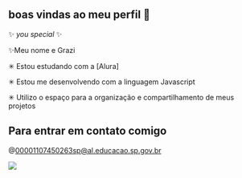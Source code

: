 ## boas vindas ao meu perfil 💟
 ✨ _you special_ ✨ 

✨Meu nome e Grazi

✳ Estou estudando com a [Alura]

✳ Estou me desenvolvendo com a linguagem Javascript

✳ Utilizo o espaço para a organização e compartilhamento de meus projetos

## Para entrar em contato comigo

@00001107450263sp@al.educacao.sp.gov.br

![](https://media1.tenor.com/m/lnP_tav2DVEAAAAC/love-cute.gif)
